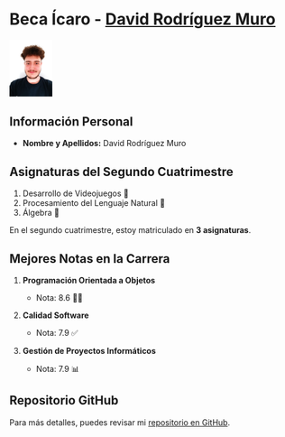 # Beca Ícaro - [David Rodríguez Muro](https://github.com/Davidrmuro)

<img src="/Imagen.jpg" width="15%">

## Información Personal
- **Nombre y Apellidos:** David Rodríguez Muro

## Asignaturas del Segundo Cuatrimestre
1. Desarrollo de Videojuegos :space_invader:
2. Procesamiento del Lenguaje Natural :slightly_smiling_face:
3. Álgebra :memo:

En el segundo cuatrimestre, estoy matriculado en **3 asignaturas**.

## Mejores Notas en la Carrera
1. **Programación Orientada a Objetos**
   - Nota: 8.6 :technologist:

2. **Calidad Software**
   - Nota: 7.9 :white_check_mark:

3. **Gestión de Proyectos Informáticos**
   - Nota: 7.9 :bar_chart:

## Repositorio GitHub
Para más detalles, puedes revisar mi [repositorio en GitHub](https://github.com/Davidrmuro/Beca_Icaro).
